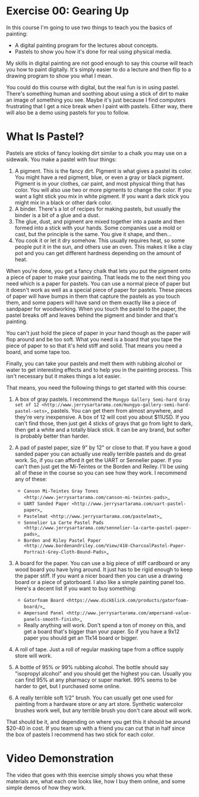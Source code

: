 Exercise 00: Gearing Up
=======================

In this course I'm going to use two things to teach you the basics of painting:

* A digital painting program for the lectures about concepts.
* Pastels to show you how it's done for real using physical media.

My skills in digital painting are not good enough to say this course will teach you how to paint digitally.  It's simply easier to do a lecture and then flip to a drawing program to show you what I mean.

You could do this course with digital, but the real fun is in using pastel.  There's something human and soothing about using a stick of dirt to make an image of something you see.  Maybe it's just because I find computers frustrating that I get a nice break when I paint with pastels.  Either way, there will also be a demo using pastels for you to follow.

What Is Pastel?
===============

Pastels are sticks of fancy looking dirt similar to a chalk you may use on a sidewalk.  You make a pastel with four things:

1. A pigment.  This is the fancy dirt.  Pigment is what gives a pastel its color.  You might have a red pigment, blue, or even a gray or black pigment.  Pigment is in your clothes, car paint, and most physical thing that has color.  You will also use two or more pigments to change the color.  If you want a light stick you mix in white pigment.  If you want a dark stick you might mix in a black or other dark color.
2. A binder.  There's a lot of recipes for making pastels, but usually the binder is a bit of a glue and a dust.
3. The glue, dust, and pigment are mixed together into a paste and then formed into a stick with your hands.  Some companies use a mold or cast, but the principle is the same.  You give it shape, and then...
4. You cook it or let it dry somehow.  This usually requires heat, so some people put it in the sun, and others use an oven.  This makes it like a clay pot and you can get different hardness depending on the amount of heat.

When you're done, you get a fancy chalk that lets you put the pigment onto a piece of paper to make your painting.  That leads me to the next thing you need which is a paper for pastels.  You can use a normal piece of paper but it doesn't work as well as a special piece of paper for pastels.  These pieces of paper will have bumps in them that capture the pastels as you touch them, and some papers will have sand on them exactly like a piece of sandpaper for woodworking.  When you touch the pastel to the paper, the pastel breaks off and leaves behind the pigment and binder and that's painting.

You can't just hold the piece of paper in your hand though as the paper will flop around and be too soft.  What you need is a board that you tape the piece of paper to so that it's held stiff and solid.  That means you need a board, and some tape too.

Finally, you can take your pastels and melt them with rubbing alcohol or water to get interesting effects and to help you in the painting process.  This isn't necessary but it makes things a lot easier.

That means, you need the following things to get started with this course:

1. A box of gray pastels.  I recommend the `Mungyo Gallery Semi-hard Gray set of 12 <http://www.jerrysartarama.com/mungyo-gallery-semi-hard-pastel-sets>`_ pastels.  You can get them from almost anywhere, and they're very inexpensive.  A box of 12 will cost you about $11USD.  If you can't find those, then just get 4 sticks of grays that go from light to dark, then get a white and a totally black stick.  It can be any brand, but softer is probably better than harder.
2. A pad of pastel paper, size 9" by 12" or close to that.  If you have a good sanded paper you can actually use really terrible pastels and do great work.  So, if you can afford it get the UART or Sennelier paper.  If you can't then just get the Mi-Teintes or the Borden and Reiley.  I'll be using all of these in the course so you can see how they work. I recommend any of these:

   * `Canson Mi-Teintes Gray Tones <http://www.jerrysartarama.com/canson-mi-teintes-pads>`_
   * `UART Sanded Paper <http://www.jerrysartarama.com/uart-pastel-paper>`_
   * `Pastelmat <http://www.jerrysartarama.com/pastelmat>`_
   * `Sennelier La Carte Pastel Pads <http://www.jerrysartarama.com/sennelier-la-carte-pastel-paper-pads>`_
   * `Borden and Riley Pastel Paper <http://www.bordenandriley.com/View/410-CharcoalPastel-Paper-Portrait-Grey-Cloth-Bound-Pads>`_

3. A board for the paper. You can use a big piece of stiff cardboard or any wood board you have lying around.  It just has to be rigid enough to keep the paper stiff.  If you want a nicer board then you can use a drawing board or a piece of gatorboard.  I also like a simple painting panel too.  Here's a decent list if you want to buy something:

   * `Gatorfoam Board <https://www.dickblick.com/products/gatorfoam-board/>`_
   * `Ampersand Panel <http://www.jerrysartarama.com/ampersand-value-panels-smooth-finish>`_
   * Really anything will work.  Don't spend a ton of money on this, and get a board that's bigger than your paper.  So if you have a 9x12 paper you should get an 11x14 board or bigger.

4. A roll of tape.  Just a roll of regular masking tape from a office supply store will work.
5. A bottle of 95% or 99% rubbing alcohol.  The bottle should say "isopropyl alcohol" and you should get the highest you can.  Usually you can find 95% at any pharmacy or super market.  99% seems to be harder to get, but I purchased some online.
6. A really terrible soft 1/2" brush.  You can usually get one used for painting from a hardware store or any art store.  Synthetic watercolor brushes work well, but any terrible brush you don't care about will work.

That should be it, and depending on where you get this it should be around $20-40 in cost.  If you team up with a friend you can cut that in half since the box of pastels I recommend has two stick for each color.

Video Demonstration
===================

The video that goes with this exercise simply shows you what these materials are, what each one looks like, how I buy them online, and some simple demos of how they work.

